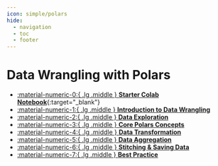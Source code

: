 ```yaml
---
icon: simple/polars
hide:
  - navigation
  - toc
  - footer
---
```

# Data Wrangling with Polars

<div class="grid cards" markdown>

-   [:material-numeric-0:{ .lg .middle } __Starter Colab Notebook__](https://colab.research.google.com/github/dataprogpy/code-samples/blob/main/starter_files/03_introduction_to_polars.ipynb){:target="_blank"}
- [ :material-numeric-1:{ .lg .middle } __Introduction to Data Wrangling__](intro-to-wrangling.md) 
- [ :material-numeric-2:{ .lg .middle } __Data Exploration__](data-exploration.md) 
- [ :material-numeric-3:{ .lg .middle } __Core Polars Concepts__](core-polars-concepts.md) 
- [ :material-numeric-4:{ .lg .middle } __Data Transformation__](data-transformation.md) 
- [ :material-numeric-5:{ .lg .middle } __Data Aggregation__](data-aggregation.md) 
- [ :material-numeric-6:{ .lg .middle } __Stitching & Saving Data__](stitching-and-saving.md) 
- [ :material-numeric-7:{ .lg .middle } __Best Practice__](#) 

</div>